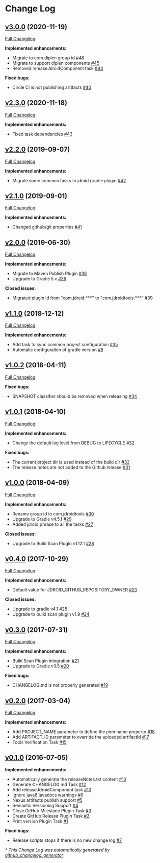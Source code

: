 # Change Log

## [v3.0.0](https://github.com/dipien/dipien-component-builder/tree/v3.0.0) (2020-11-19)
[Full Changelog](https://github.com/dipien/dipien-component-builder/compare/v2.3.0...v3.0.0)

**Implemented enhancements:**

- Migrate to com.dipien group id [\#46](https://github.com/dipien/dipien-component-builder/issues/46)
- Migrate to support dipien components [\#45](https://github.com/dipien/dipien-component-builder/issues/45)
- Removed releaseJdroidComponent task [\#44](https://github.com/dipien/dipien-component-builder/issues/44)

**Fixed bugs:**

- Circle CI is not publishing artifacts [\#40](https://github.com/dipien/dipien-component-builder/issues/40)

## [v2.3.0](https://github.com/dipien/dipien-component-builder/tree/v2.3.0) (2020-11-18)
[Full Changelog](https://github.com/dipien/dipien-component-builder/compare/v2.2.0...v2.3.0)

**Implemented enhancements:**

- Fixed task dependencies [\#43](https://github.com/dipien/dipien-component-builder/issues/43)

## [v2.2.0](https://github.com/dipien/dipien-component-builder/tree/v2.2.0) (2019-09-07)
[Full Changelog](https://github.com/dipien/dipien-component-builder/compare/v2.1.0...v2.2.0)

**Implemented enhancements:**

- Migrate some common tasks to jdroid gradle plugin [\#42](https://github.com/dipien/dipien-component-builder/issues/42)

## [v2.1.0](https://github.com/dipien/dipien-component-builder/tree/v2.1.0) (2019-09-01)
[Full Changelog](https://github.com/dipien/dipien-component-builder/compare/v2.0.0...v2.1.0)

**Implemented enhancements:**

- Changed github/git properties [\#41](https://github.com/dipien/dipien-component-builder/issues/41)

## [v2.0.0](https://github.com/dipien/dipien-component-builder/tree/v2.0.0) (2019-06-30)
[Full Changelog](https://github.com/dipien/dipien-component-builder/compare/v1.1.0...v2.0.0)

**Implemented enhancements:**

- Migrate to Maven Publish Plugin [\#38](https://github.com/dipien/dipien-component-builder/issues/38)
- Upgrade to Gradle 5.x [\#36](https://github.com/dipien/dipien-component-builder/issues/36)

**Closed issues:**

- Migrated plugin id from "com.jdroid.\*\*\*" to "com.jdroidtools.\*\*\*" [\#39](https://github.com/dipien/dipien-component-builder/issues/39)

## [v1.1.0](https://github.com/dipien/dipien-component-builder/tree/v1.1.0) (2018-12-12)
[Full Changelog](https://github.com/dipien/dipien-component-builder/compare/v1.0.2...v1.1.0)

**Implemented enhancements:**

- Add task to sync common project configuration [\#35](https://github.com/dipien/dipien-component-builder/issues/35)
- Automatic configuration of gradle version [\#9](https://github.com/dipien/dipien-component-builder/issues/9)

## [v1.0.2](https://github.com/dipien/dipien-component-builder/tree/v1.0.2) (2018-04-11)
[Full Changelog](https://github.com/dipien/dipien-component-builder/compare/v1.0.1...v1.0.2)

**Fixed bugs:**

- SNAPSHOT classifier should be removed when releasing [\#34](https://github.com/dipien/dipien-component-builder/issues/34)

## [v1.0.1](https://github.com/dipien/dipien-component-builder/tree/v1.0.1) (2018-04-10)
[Full Changelog](https://github.com/dipien/dipien-component-builder/compare/v1.0.0...v1.0.1)

**Implemented enhancements:**

- Change the default log level from DEBUG to LIFECYCLE [\#32](https://github.com/dipien/dipien-component-builder/issues/32)

**Fixed bugs:**

- The current project dir is used instead of the build dir [\#33](https://github.com/dipien/dipien-component-builder/issues/33)
- The release notes are not added to the Github release [\#31](https://github.com/dipien/dipien-component-builder/issues/31)

## [v1.0.0](https://github.com/dipien/dipien-component-builder/tree/v1.0.0) (2018-04-09)
[Full Changelog](https://github.com/dipien/dipien-component-builder/compare/v0.4.0...v1.0.0)

**Implemented enhancements:**

- Rename group id to com.jdroidtools [\#30](https://github.com/dipien/dipien-component-builder/issues/30)
- Upgrade to Gradle v4.5.1 [\#29](https://github.com/dipien/dipien-component-builder/issues/29)
- Added jdroid phrase to all the tasks [\#27](https://github.com/dipien/dipien-component-builder/issues/27)

**Closed issues:**

- Upgrade to Build Scan Plugin v1.12.1 [\#28](https://github.com/dipien/dipien-component-builder/issues/28)

## [v0.4.0](https://github.com/dipien/dipien-component-builder/tree/v0.4.0) (2017-10-29)
[Full Changelog](https://github.com/dipien/dipien-component-builder/compare/v0.3.0...v0.4.0)

**Implemented enhancements:**

- Default value for JDROID\_GITHUB\_REPOSITORY\_OWNER [\#23](https://github.com/dipien/dipien-component-builder/issues/23)

**Closed issues:**

- Upgrade to gradle v4.1 [\#25](https://github.com/dipien/dipien-component-builder/issues/25)
- Upgrade to build scan plugin v1.9 [\#24](https://github.com/dipien/dipien-component-builder/issues/24)

## [v0.3.0](https://github.com/dipien/dipien-component-builder/tree/v0.3.0) (2017-07-31)
[Full Changelog](https://github.com/dipien/dipien-component-builder/compare/v0.2.0...v0.3.0)

**Implemented enhancements:**

- Build Scan Plugin integration [\#21](https://github.com/dipien/dipien-component-builder/issues/21)
- Upgrade to Gradle v3.5 [\#20](https://github.com/dipien/dipien-component-builder/issues/20)

**Fixed bugs:**

- CHANGELOG.md is not properly generated [\#19](https://github.com/dipien/dipien-component-builder/issues/19)

## [v0.2.0](https://github.com/dipien/dipien-component-builder/tree/v0.2.0) (2017-03-04)
[Full Changelog](https://github.com/dipien/dipien-component-builder/compare/v0.1.0...v0.2.0)

**Implemented enhancements:**

- Add PROJECT\_NAME parameter to define the pom name property [\#18](https://github.com/dipien/dipien-component-builder/issues/18)
- Add ARTIFACT\_ID parameter to override the uploaded artifactId [\#17](https://github.com/dipien/dipien-component-builder/issues/17)
- Tools Verification Task [\#15](https://github.com/dipien/dipien-component-builder/issues/15)

## [v0.1.0](https://github.com/dipien/dipien-component-builder/tree/v0.1.0) (2016-07-05)
**Implemented enhancements:**

- Automatically generate the releaseNotes.txt content  [\#13](https://github.com/dipien/dipien-component-builder/issues/13)
- Generate CHANGELOG.md Task [\#12](https://github.com/dipien/dipien-component-builder/issues/12)
- Add releaseJdroidComponent task [\#10](https://github.com/dipien/dipien-component-builder/issues/10)
- Ignore java8 javadocs warnings [\#6](https://github.com/dipien/dipien-component-builder/issues/6)
- Nexus artifacts publish support [\#5](https://github.com/dipien/dipien-component-builder/issues/5)
- Semantic Versioning Support [\#4](https://github.com/dipien/dipien-component-builder/issues/4)
- Close GitHub Milestone Plugin Task [\#3](https://github.com/dipien/dipien-component-builder/issues/3)
- Create GitHub Release Plugin Task [\#2](https://github.com/dipien/dipien-component-builder/issues/2)
- Print version Plugin Task [\#1](https://github.com/dipien/dipien-component-builder/issues/1)

**Fixed bugs:**

- Release scripts stops if there is no new change log [\#7](https://github.com/dipien/dipien-component-builder/issues/7)



\* *This Change Log was automatically generated by [github_changelog_generator](https://github.com/skywinder/Github-Changelog-Generator)*